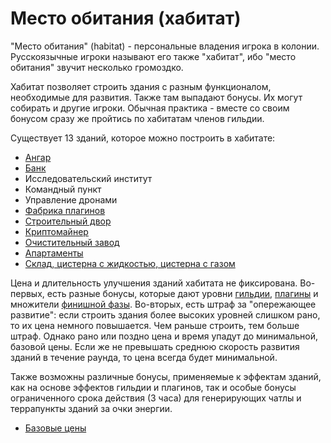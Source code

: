 # Место обитания (хабитат)

"Место обитания" (habitat) - персональные владения игрока в колонии. Русскоязычные игроки называют его также "хабитат", ибо
"место обитания" звучит несколько громоздко.

Хабитат позволяет строить здания с разным функционалом, необходимые для развития. Также там выпадают бонусы. Их могут собирать
и другие игроки. Обычная практика - вместе со своим бонусом сразу же пройтись по хабитатам членов гильдии.

Существует 13 зданий, которое можно построить в хабитате:

* [Ангар](hangar.md)
* [Банк](safe.md)
* Исследовательский институт
* Командный пункт
* Управление дронами
* [Фабрика плагинов](pluginfactory.md)
* [Строительный двор](constructionyard.md)
* [Криптомайнер](cryptominer.md)
* [Очистительный завод](refinery.md)
* [Апартаменты](apartments.md)
* [Склад, цистерна с жидкостью, цистерна с газом](storage.md)

Цена и длительность улучшения зданий хабитата не фиксирована. Во-первых, есть разные бонусы, которые дают уровни
[гильдии](../guild.md), [плагины](../pluins.md) и множители [финишной фазы](../finishline.md). Во-вторых, есть штраф за
"опережающее развитие": если строить здания более высоких уровней слишком рано, то их цена немного повышается. Чем
раньше строить, тем больше штраф. Однако рано или поздно цена и время упадут до минимальной, базовой цены. Если же не
превышать среднюю скорость развития зданий в течение раунда, то цена всегда будет минимальной.

Также возможны различные бонусы, применяемые к эффектам зданий, как на основе эффектов гильдии и плагинов, так и особые
бонусы ограниченного срока действия (3 часа) для генерирующих чатлы и террапункты зданий за очки энергии.

* [Базовые цены](prices.md)

